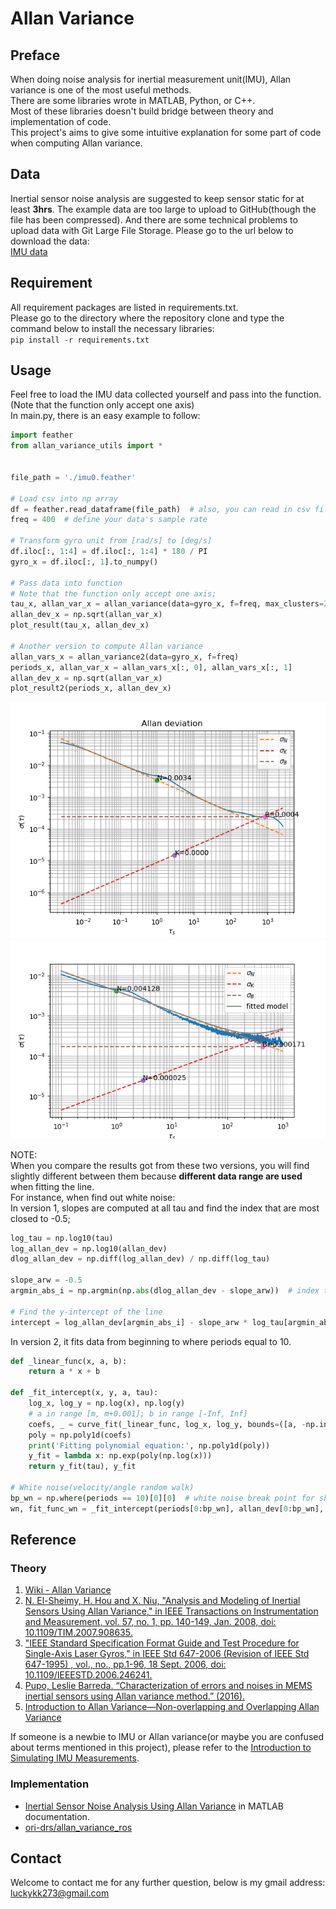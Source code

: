 # Allan Variance

## Preface
When doing noise analysis for inertial measurement unit(IMU), 
Allan variance is one of the most useful methods.  
There are some libraries wrote in MATLAB, Python, or C++.  
Most of these libraries doesn't build bridge between theory and implementation of code.  
This project's aims to give some intuitive explanation for some part of code when computing Allan variance.


## Data
Inertial sensor noise analysis are suggested to keep sensor static for at least **3hrs**.
The example data are too large to upload to GitHub(though the file has been compressed).
And there are some technical problems to upload data with Git Large File Storage.
Please go to the url below to download the data:  
[IMU data](https://drive.google.com/file/d/1W6b9GrQ47dlNgfJLtvdxJ0_yoMjOvydz/view?usp=sharing)

## Requirement
All requirement packages are listed in requirements.txt.  
Please go to the directory where the repository clone and type the command below to install the necessary libraries:  
```pip install -r requirements.txt```

## Usage
Feel free to load the IMU data collected yourself and pass into the function.  
(Note that the function only accept one axis)  
In main.py, there is an easy example to follow: 
```Python
import feather
from allan_variance_utils import *


file_path = './imu0.feather'

# Load csv into np array
df = feather.read_dataframe(file_path)  # also, you can read in csv file with pandas
freq = 400  # define your data's sample rate

# Transform gyro unit from [rad/s] to [deg/s]
df.iloc[:, 1:4] = df.iloc[:, 1:4] * 180 / PI
gyro_x = df.iloc[:, 1].to_numpy()

# Pass data into function
# Note that the function only accept one axis;
tau_x, allan_var_x = allan_variance(data=gyro_x, f=freq, max_clusters=200)
allan_dev_x = np.sqrt(allan_var_x)
plot_result(tau_x, allan_dev_x)

# Another version to compute Allan variance
allan_vars_x = allan_variance2(data=gyro_x, f=freq)
periods_x, allan_var_x = allan_vars_x[:, 0], allan_vars_x[:, 1]
allan_dev_x = np.sqrt(allan_var_x)
plot_result2(periods_x, allan_dev_x)
```

![version1](https://github.com/luckykk273/Allan-Variance/blob/main/example_gyro_x.png)
![version2](https://github.com/luckykk273/Allan-Variance/blob/main/example_gyro_x2.png)

NOTE:  
When you compare the results got from these two versions, you will find slightly different between them because **different data range are used** when fitting the line.  
For instance, when find out white noise:  
In version 1, slopes are computed at all tau and find the index that are most closed to -0.5;
```Python
log_tau = np.log10(tau)
log_allan_dev = np.log10(allan_dev)
dlog_allan_dev = np.diff(log_allan_dev) / np.diff(log_tau)

slope_arw = -0.5
argmin_abs_i = np.argmin(np.abs(dlog_allan_dev - slope_arw))  # index that are most closed to -0.5

# Find the y-intercept of the line
intercept = log_allan_dev[argmin_abs_i] - slope_arw * log_tau[argmin_abs_i]
```
In version 2, it fits data from beginning to where periods equal to 10.
```Python
def _linear_func(x, a, b):
    return a * x + b

def _fit_intercept(x, y, a, tau):
    log_x, log_y = np.log(x), np.log(y)
    # a in range [m, m+0.001]; b in range [-Inf, Inf]
    coefs, _ = curve_fit(_linear_func, log_x, log_y, bounds=([a, -np.inf], [a + 0.001, np.inf]))
    poly = np.poly1d(coefs)
    print('Fitting polynomial equation:', np.poly1d(poly))
    y_fit = lambda x: np.exp(poly(np.log(x)))
    return y_fit(tau), y_fit

# White noise(velocity/angle random walk)
bp_wn = np.where(periods == 10)[0][0]  # white noise break point for short.
wn, fit_func_wn = _fit_intercept(periods[0:bp_wn], allan_dev[0:bp_wn], -0.5, 1.0)
```

## Reference
### Theory
1. [Wiki - Allan Variance](https://en.wikipedia.org/wiki/Allan_variance)  
2. [N. El-Sheimy, H. Hou and X. Niu, "Analysis and Modeling of Inertial Sensors Using Allan Variance," in IEEE Transactions on Instrumentation and Measurement, vol. 57, no. 1, pp. 140-149, Jan. 2008, doi: 10.1109/TIM.2007.908635.](https://ieeexplore.ieee.org/document/4404126)  
3. ["IEEE Standard Specification Format Guide and Test Procedure for Single-Axis Laser Gyros," in IEEE Std 647-2006 (Revision of IEEE Std 647-1995) , vol., no., pp.1-96, 18 Sept. 2006, doi: 10.1109/IEEESTD.2006.246241.](https://ieeexplore.ieee.org/document/1706054)  
4. [Pupo, Leslie Barreda. “Characterization of errors and noises in MEMS inertial sensors using Allan variance method.” (2016).](https://www.semanticscholar.org/paper/Characterization-of-errors-and-noises-in-MEMS-using-Pupo/b8d4eaa1ed06274534ebe843b2e5c881ac380dd9)  
5. [Introduction to Allan Variance—Non-overlapping and Overlapping Allan Variance](https://www.allaboutcircuits.com/technical-articles/intro-to-allan-variance-analysis-non-overlapping-and-overlapping-allan-variance/)

If someone is a newbie to IMU or Allan variance(or maybe you are confused about terms mentioned in this project), please refer to the [Introduction to Simulating IMU Measurements](https://www.mathworks.com/help/nav/ug/introduction-to-simulating-imu-measurements.html).

### Implementation
- [Inertial Sensor Noise Analysis Using Allan Variance](https://www.mathworks.com/help/nav/ug/inertial-sensor-noise-analysis-using-allan-variance.html) in MATLAB documentation.  
- [ori-drs/allan_variance_ros](https://github.com/ori-drs/allan_variance_ros)  

## Contact
Welcome to contact me for any further question, below is my gmail address:  
luckykk273@gmail.com